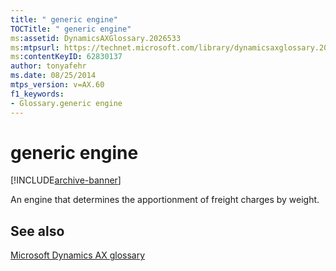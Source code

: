 ```yaml
---
title: " generic engine"
TOCTitle: " generic engine"
ms:assetid: DynamicsAXGlossary.2026533
ms:mtpsurl: https://technet.microsoft.com/library/dynamicsaxglossary.2026533(v=AX.60)
ms:contentKeyID: 62830137
author: tonyafehr
ms.date: 08/25/2014
mtps_version: v=AX.60
f1_keywords:
- Glossary.generic engine
---
```


# generic engine


[!INCLUDE[archive-banner](includes/archive-banner.md)]

An engine that determines the apportionment of freight charges by weight.

## See also

[Microsoft Dynamics AX glossary](glossary/microsoft-dynamics-ax-glossary.md)

  


